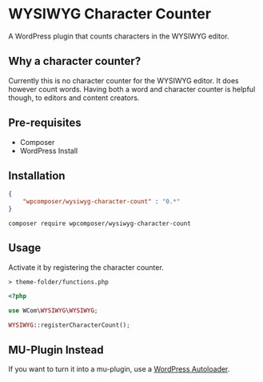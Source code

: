 # WYSIWYG Character Counter

A WordPress plugin that counts characters in the WYSIWYG editor.

## Why a character counter?

Currently this is no character counter for the WYSIWYG editor.
It does however count words. Having both a word and character counter 
is helpful though, to editors and content creators.

## Pre-requisites

* Composer
* WordPress Install

## Installation

```json
{
    "wpcomposer/wysiwyg-character-count" : "0.*"
}
```

```
composer require wpcomposer/wysiwyg-character-count
```

## Usage

Activate it by registering the character counter.

```
> theme-folder/functions.php
```
```php
<?php 

use WCom\WYSIWYG\WYSIWYG;

WYSIWYG::registerCharacterCount();
```

## MU-Plugin Instead

If you want to turn it into a mu-plugin,
use a [WordPress Autoloader](https://github.com/ruslankhh/wp-mu-autoloader).
